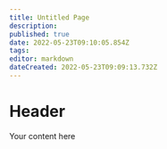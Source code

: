 ```yaml
---
title: Untitled Page
description: 
published: true
date: 2022-05-23T09:10:05.854Z
tags: 
editor: markdown
dateCreated: 2022-05-23T09:09:13.732Z
---
```


# Header
Your content here